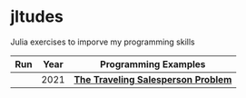 # jltudes

Julia exercises to imporve my programming skills

|Run|Year|Programming Examples|
|---|----|---|
|   |2021|[**The Traveling Salesperson Problem**](tsp.jl)
